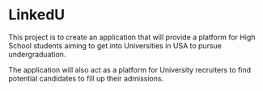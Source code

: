 LinkedU
=======

This project is to create an application that will provide a platform 
for High School students aiming to get into Universities in USA 
to pursue undergraduation. 

The application will also act as a platform for University recruiters to find potential
candidates to fill up their admissions.
